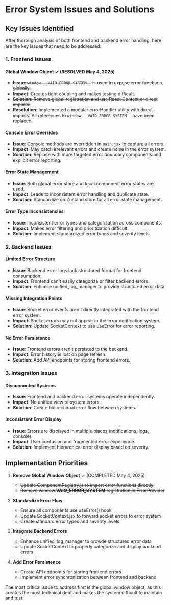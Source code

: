 # Error System Issues and Solutions

## Key Issues Identified

After thorough analysis of both frontend and backend error handling, here are the key issues that need to be addressed:

### 1. Frontend Issues

#### Global Window Object ✓ (RESOLVED May 4, 2025)
- ~~**Issue**: `window.__VAIO_ERROR_SYSTEM__` is used to expose error functions globally.~~
- ~~**Impact**: Creates tight coupling and makes testing difficult.~~
- ~~**Solution**: Remove global registration and use React Context or direct imports.~~
- **Resolution**: Implemented a modular errorHandler utility with direct imports. All references to `window.__VAIO_ERROR_SYSTEM__` have been replaced.

#### Console Error Overrides
- **Issue**: Console methods are overridden in `main.jsx` to capture all errors.
- **Impact**: May catch irrelevant errors and create noise in the error system.
- **Solution**: Replace with more targeted error boundary components and explicit error reporting.

#### Error State Management
- **Issue**: Both global error store and local component error states are used.
- **Impact**: Leads to inconsistent error handling and duplicate state.
- **Solution**: Standardize on Zustand store for all error state management.

#### Error Type Inconsistencies
- **Issue**: Inconsistent error types and categorization across components.
- **Impact**: Makes error filtering and prioritization difficult.
- **Solution**: Implement standardized error types and severity levels.

### 2. Backend Issues

#### Limited Error Structure
- **Issue**: Backend error logs lack structured format for frontend consumption.
- **Impact**: Frontend can't easily categorize or filter backend errors.
- **Solution**: Enhance unified_log_manager to provide structured error data.

#### Missing Integration Points
- **Issue**: Socket error events aren't directly integrated with the frontend error system.
- **Impact**: Socket errors may not appear in the error notification system.
- **Solution**: Update SocketContext to use useError for error reporting.

#### No Error Persistence
- **Issue**: Frontend errors aren't persisted to the backend.
- **Impact**: Error history is lost on page refresh.
- **Solution**: Add API endpoints for storing frontend errors.

### 3. Integration Issues

#### Disconnected Systems
- **Issue**: Frontend and backend error systems operate independently.
- **Impact**: No unified view of system errors.
- **Solution**: Create bidirectional error flow between systems.

#### Inconsistent Error Display
- **Issue**: Errors are displayed in multiple places (notifications, logs, console).
- **Impact**: User confusion and fragmented error experience.
- **Solution**: Implement hierarchical error display based on severity.

## Implementation Priorities

1. **Remove Global Window Object** ✓ (COMPLETED May 4, 2025)
   - ~~Update ComponentRegistry.js to import error functions directly~~
   - ~~Remove window.__VAIO_ERROR_SYSTEM__ registration in ErrorProvider~~

2. **Standardize Error Flow**
   - Ensure all components use useError() hook
   - Update SocketContext.jsx to forward socket errors to error system
   - Create standard error types and severity levels

3. **Integrate Backend Errors**
   - Enhance unified_log_manager to provide structured error data
   - Update SocketContext to properly categorize and display backend errors

4. **Add Error Persistence**
   - Create API endpoints for storing frontend errors
   - Implement error synchronization between frontend and backend

The most critical issue to address first is the global window object, as this creates the most technical debt and makes the system difficult to maintain and test.
